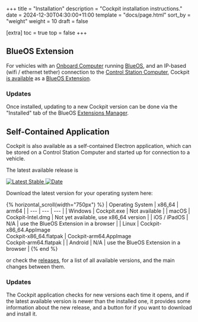 +++
title = "Installation"
description = "Cockpit installation instructions."
date = 2024-12-30T04:30:00+11:00
template = "docs/page.html"
sort_by = "weight"
weight = 10
draft = false

[extra]
toc = true
top = false
+++

## BlueOS Extension

For vehicles with an [Onboard Computer](https://blueos.cloud/docs/hardware/required/onboard-computer/index.md) running [BlueOS](https://blueos.cloud/docs/blueos),
and an IP-based (wifi / ethernet tether) connection to the [Control Station Computer](https://blueos.cloud/docs/hardware/required/control-computer/index.md),
Cockpit [is available](https://docs.bluerobotics.com/BlueOS-Extensions-Repository/#:~:text=Cockpit,-Maintainer)
as a [BlueOS Extension](https://blueos.cloud/docs/blueos/latest/extensions).

### Updates

Once installed, updating to a new Cockpit version can be done via the "Installed" tab of the BlueOS
[Extensions Manager](https://blueos.cloud/docs/blueos/latest/advanced-usage/#extensions-manager).


## Self-Contained Application

Cockpit is also available as a self-contained Electron application, which can be stored on a Control Station
Computer and started up for connection to a vehicle.

The latest available release is

[![Latest Stable](https://img.shields.io/github/v/release/bluerobotics/cockpit.svg?label=Cockpit) ![Date](https://img.shields.io/github/release-date/bluerobotics/cockpit?label=Date)](https://github.com/bluerobotics/cockpit/releases/latest)

Download the latest version for your operating system here:

{% horizontal_scroll(width="750px") %}
| Operating System | x86_64 | arm64 |
| --- | --- | --- |
| Windows | <a id="win-x64">Cockpit.exe</a> | Not available |
| macOS | <a id="mac-x86_64">Cockpit-Intel.dmg</a> | Not yet available, use x86_64 version |
| iOS / iPadOS | N/A | use the BlueOS Extension in a browser |
| Linux | <a id="linux-x86_64-AppImage">Cockpit-x86_64.AppImage</a><br><a id="linux-x86_64-flatpak">Cockpit-x86_64.flatpak</a> | <a id="linux-arm64-AppImage">Cockpit-arm64.AppImage</a><br><a id="linux-arm64-flatpak">Cockpit-arm64.flatpak</a> |
| Android | N/A | use the BlueOS Extension in a browser |
{% end %}

or check the [releases](https://github.com/bluerobotics/cockpit/releases), for a list of all available versions, and the main changes between them.

### Updates

The Cockpit application checks for new versions each time it opens, and if the latest available version
is newer than the installed one, it provides some information about the new release, and a button for if
you want to download and install it.

<script type="text/javascript">
async function fetchLatestReleaseInfo() {
  const url = "https://api.github.com/repos/bluerobotics/cockpit/releases/latest";
  
  const response = await fetch(url)
  if (!response.ok) {
    throw new Error(`Failed to fetch latest release info: ${reponse.statusText}`)
  }

  const info = await response.json()
  return info
}

function setLinkURL(aID, artifact) {
  try {
    document.getElementById(aID).setAttribute("href", artifact.browser_download_url);
    // console.log(`Set ${aID} link to ${artifact.name} file download URL.`)
  } catch (error) {
    console.error(`Failed to set ${aID} link: ${error.message}`)
  }
}

async function setDownloadURLs() {
  try {
    const releaseInfo = await fetchLatestReleaseInfo()
    releaseInfo["assets"].forEach((artifact) => {
      const name = artifact.name;
      switch (name.substring(name.lastIndexOf("."))) {
        case ".exe":      // Windows
          setLinkURL("win-x64", artifact);
          break;
        case ".dmg":      // macOS
          setLinkURL("mac-x86_64", artifact);
          break;
        case ".AppImage": // Linux (AppImage)
          if (name.includes("x86_64")) {
            setLinkURL("linux-x86_64-AppImage", artifact);
          } else if (name.includes("arm64")) {
            setLinkURL("linux-arm64-AppImage", artifact);
          }
          break;
        case ".flatpak":  // Linux (flatpak)
          if (name.includes("x86_64")) {
            setLinkURL("linux-x86_64-flatpak", artifact);
          } else if (name.includes("arm64")) {
            setLinkURL("linux-arm64-flatpak", artifact);
          }
          break;
        default:
          // some other (unused) artifact
      }
    })
  } catch (error) {
    console.error(`Error: ${error.message}`)
  }
}

setDownloadURLs()
</script>
